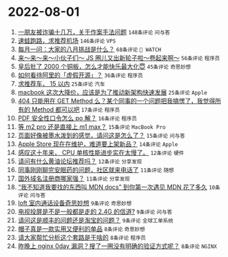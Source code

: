 # 2022-08-01

1. [一朋友被诈骗十几万，关于作案手法问题](https://www.v2ex.com/t/869882) `148条评论` `问与答`
1. [速蛙跑路，求推荐机场](https://www.v2ex.com/t/869861) `146条评论` `VPS`
1. [每月一问：大家的八月挑战是什么？](https://www.v2ex.com/t/869890) `68条评论` ` WATCH`
1. [来～来～来～小伙子们～ JS 圈儿又出新轮子啦～卷起来啊～](https://www.v2ex.com/t/869858) `56条评论` `程序员`
1. [皇后批了 2000 个铜板，怎么才能快乐最大化😇](https://www.v2ex.com/t/869936) `45条评论` `奇思妙想`
1. [如何看待阿里的「虚假开源」？](https://www.v2ex.com/t/869893) `36条评论` `程序员`
1. [求推荐车， 15 以内](https://www.v2ex.com/t/869901) `25条评论` `汽车`
1. [macbook 这次大降价，应该是为了推动新架构快速发展](https://www.v2ex.com/t/869870) `25条评论` `Apple`
1. [404 只能用在 GET Method 么？某个同事的一个问题把我搞愣了，我觉得所有的 Method 都可以吧](https://www.v2ex.com/t/869883) `17条评论` `程序员`
1. [PDF 安全性口令怎么 po 解？](https://www.v2ex.com/t/869898) `16条评论` `程序员`
1. [等 m2 pro 还是直接上 m1 max？](https://www.v2ex.com/t/869895) `15条评论` `MacBook Pro`
1. [页面好像被墨水泼到的感觉，请问这是怎么了？](https://www.v2ex.com/t/869877) `15条评论` `问与答`
1. [Apple Store 现在在维护，难道要上架新品？](https://www.v2ex.com/t/869919) `14条评论` `Apple`
1. [感叹这十年来， CPU 单核性能进步实在太慢了。](https://www.v2ex.com/t/869950) `12条评论` `硬件`
1. [请问有什么黄油论坛推荐吗？](https://www.v2ex.com/t/869942) `12条评论` `分享发现`
1. [同事刚刚聊完安眠药的问题，社区就来电话了](https://www.v2ex.com/t/869955) `11条评论` `随想`
1. [国外域名注册商哪家强？](https://www.v2ex.com/t/869913) `11条评论` `分享发现`
1. [“我不知道我要找的东西叫 MDN docs” 到你第一次遇见 MDN 花了多久](https://www.v2ex.com/t/869923) `10条评论` `问与答`
1. [loft 室内通话设备奇思妙想](https://www.v2ex.com/t/869952) `9条评论` `奇思妙想`
1. [电视投屏是不是一般都是走的 2.4G 的信道?](https://www.v2ex.com/t/869926) `9条评论` `问与答`
1. [请问这是顺丰的问题还是淘宝的问题？](https://www.v2ex.com/t/869907) `9条评论` `全球工单系统`
1. [帽子真是一款实用又便利的单品](https://www.v2ex.com/t/869945) `8条评论` `奇思妙想`
1. [请大家帮忙分析这个套路是干啥的](https://www.v2ex.com/t/869900) `8条评论` `程序员`
1. [昨晚上 nginx 0day 漏洞？搜了一圈没有明确的验证方式呢？](https://www.v2ex.com/t/869880) `8条评论` `NGINX`
